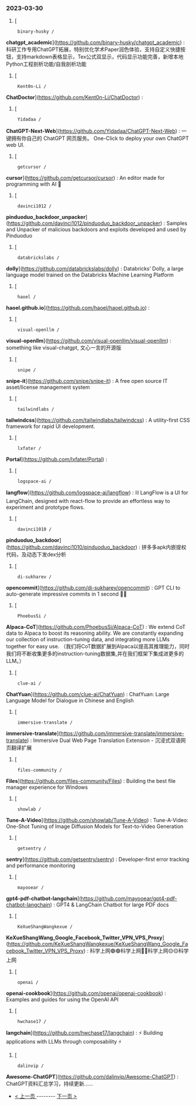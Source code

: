 ### 2023-03-30 
1. [
    

        binary-husky /
**chatgpt_academic**](https://github.com/binary-husky/chatgpt_academic) : 科研工作专用ChatGPT拓展，特别优化学术Paper润色体验，支持自定义快捷按钮，支持markdown表格显示，Tex公式双显示，代码显示功能完善，新增本地Python工程剖析功能/自我剖析功能
1. [
    

        Kent0n-Li /
**ChatDoctor**](https://github.com/Kent0n-Li/ChatDoctor) : 
1. [
    

        Yidadaa /
**ChatGPT-Next-Web**](https://github.com/Yidadaa/ChatGPT-Next-Web) : 一键拥有你自己的 ChatGPT 网页服务。 One-Click to deploy your own ChatGPT web UI.
1. [
    

        getcursor /
**cursor**](https://github.com/getcursor/cursor) : An editor made for programming with AI 🤖
1. [
    

        davinci1012 /
**pinduoduo_backdoor_unpacker**](https://github.com/davinci1012/pinduoduo_backdoor_unpacker) : Samples and Unpacker of malicious backdoors and exploits developed and used by Pinduoduo
1. [
    

        databrickslabs /
**dolly**](https://github.com/databrickslabs/dolly) : Databricks’ Dolly, a large language model trained on the Databricks Machine Learning Platform
1. [
    

        haoel /
**haoel.github.io**](https://github.com/haoel/haoel.github.io) : 
1. [
    

        visual-openllm /
**visual-openllm**](https://github.com/visual-openllm/visual-openllm) : something like visual-chatgpt, 文心一言的开源版
1. [
    

        snipe /
**snipe-it**](https://github.com/snipe/snipe-it) : A free open source IT asset/license management system
1. [
    

        tailwindlabs /
**tailwindcss**](https://github.com/tailwindlabs/tailwindcss) : A utility-first CSS framework for rapid UI development.
1. [
    

        lxfater /
**Portal**](https://github.com/lxfater/Portal) : 
1. [
    

        logspace-ai /
**langflow**](https://github.com/logspace-ai/langflow) : ⛓️ LangFlow is a UI for LangChain, designed with react-flow to provide an effortless way to experiment and prototype flows.
1. [
    

        davinci1010 /
**pinduoduo_backdoor**](https://github.com/davinci1010/pinduoduo_backdoor) : 拼多多apk内嵌提权代码，及动态下发dex分析
1. [
    

        di-sukharev /
**opencommit**](https://github.com/di-sukharev/opencommit) : GPT CLI to auto-generate impressive commits in 1 second 🤯🔫
1. [
    

        PhoebusSi /
**Alpaca-CoT**](https://github.com/PhoebusSi/Alpaca-CoT) : We extend CoT data to Alpaca to boost its reasoning ability. We are constantly expanding our collection of instruction-tuning data, and integrating more LLMs together for easy use. （我们将CoT数据扩展到Alpaca以提高其推理能力，同时我们将不断收集更多的instruction-tuning数据集,并在我们框架下集成进更多的LLM。）
1. [
    

        clue-ai /
**ChatYuan**](https://github.com/clue-ai/ChatYuan) : ChatYuan: Large Language Model for Dialogue in Chinese and English
1. [
    

        immersive-translate /
**immersive-translate**](https://github.com/immersive-translate/immersive-translate) : Immersive Dual Web Page Translation Extension - 沉浸式双语网页翻译扩展
1. [
    

        files-community /
**Files**](https://github.com/files-community/Files) : Building the best file manager experience for Windows
1. [
    

        showlab /
**Tune-A-Video**](https://github.com/showlab/Tune-A-Video) : Tune-A-Video: One-Shot Tuning of Image Diffusion Models for Text-to-Video Generation
1. [
    

        getsentry /
**sentry**](https://github.com/getsentry/sentry) : Developer-first error tracking and performance monitoring
1. [
    

        mayooear /
**gpt4-pdf-chatbot-langchain**](https://github.com/mayooear/gpt4-pdf-chatbot-langchain) : GPT4 & LangChain Chatbot for large PDF docs
1. [
    

        KeXueShangWangkexue /
**KeXueShangWang_Google_Facebook_Twitter_VPN_VPS_Proxy**](https://github.com/KeXueShangWangkexue/KeXueShangWang_Google_Facebook_Twitter_VPN_VPS_Proxy) : 科学上网🟢🟢科学上网🔴🔴科学上网🟡🟡科学上网
1. [
    

        openai /
**openai-cookbook**](https://github.com/openai/openai-cookbook) : Examples and guides for using the OpenAI API
1. [
    

        hwchase17 /
**langchain**](https://github.com/hwchase17/langchain) : ⚡ Building applications with LLMs through composability ⚡
1. [
    

        dalinvip /
**Awesome-ChatGPT**](https://github.com/dalinvip/Awesome-ChatGPT) : ChatGPT资料汇总学习，持续更新...... 

- [ < 上一页 ](https://github.com/able8/github-trending-daily-record/blob/master/2023-03-29.md) -------- [ 下一页 > ](https://github.com/able8/github-trending-daily-record/blob/master/2023-03-31.md)
